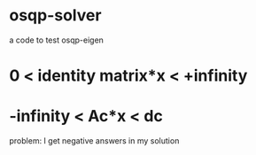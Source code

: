 # osqp-solver
a code to test osqp-eigen

# 0 < identity matrix*x < +infinity 
# -infinity < Ac*x < dc

problem: I get negative answers in my solution
